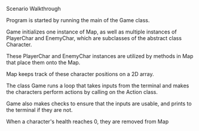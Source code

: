 Scenario Walkthrough

Program is started by running the main of the Game class.

Game initializes one instance of Map, as well
as multiple instances of PlayerChar and EnemyChar, which are subclasses of the abstract class Character.

These PlayerChar and EnemyChar instances are utilized by methods in Map that place them onto the Map.

Map keeps track of these character positions on a 2D array.

The class Game runs a loop that takes inputs from the terminal and makes the characters perform actions by calling on the Action class.

Game also makes checks to ensure that the inputs are usable, and prints to the terminal if they are not.

When a character's health reaches 0, they are removed from Map
